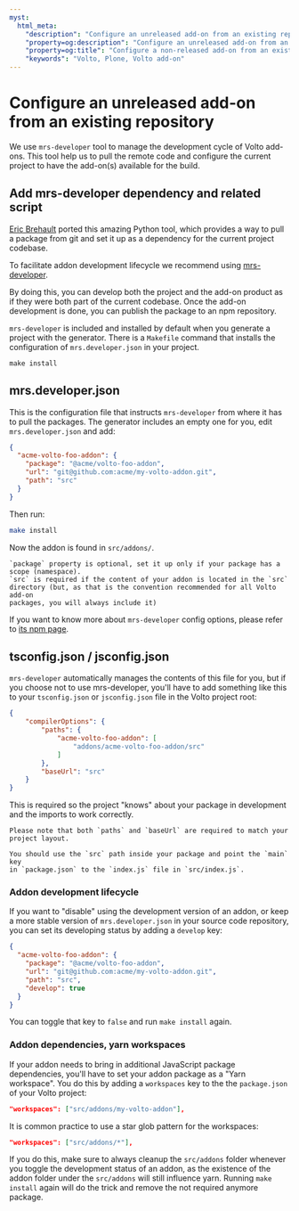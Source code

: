```yaml
---
myst:
  html_meta:
    "description": "Configure an unreleased add-on from an existing repository"
    "property=og:description": "Configure an unreleased add-on from an existing repository"
    "property=og:title": "Configure a non-released add-on from an existing repository"
    "keywords": "Volto, Plone, Volto add-on"
---
```


# Configure an unreleased add-on from an existing repository

We use `mrs-developer` tool to manage the development cycle of Volto add-ons.
This tool help us to pull the remote code and configure the current project to have the add-on(s) available for the build.

## Add mrs-developer dependency and related script

[Eric Brehault](https://github.com/ebrehault) ported this amazing Python tool,
which provides a way to pull a package from git and set it up as a dependency
for the current project codebase.

To facilitate addon development lifecycle we recommend using
[mrs-developer](https://www.npmjs.com/package/mrs-developer).

By doing this, you can develop both the project and the add-on product as if
they were both part of the current codebase. Once the add-on development is
done, you can publish the package to an npm repository.

`mrs-developer` is included and installed by default when you generate a project with the generator.
There is a `Makefile` command that installs the configuration of `mrs.developer.json` in your project.

```shell
make install
```

## mrs.developer.json

This is the configuration file that instructs `mrs-developer` from where it has
to pull the packages.
The generator includes an empty one for you, edit `mrs.developer.json` and add:

```json
{
  "acme-volto-foo-addon": {
    "package": "@acme/volto-foo-addon",
    "url": "git@github.com:acme/my-volto-addon.git",
    "path": "src"
  }
}
```

Then run:

```bash
make install
```

Now the addon is found in `src/addons/`.

```{note}
`package` property is optional, set it up only if your package has a scope (namespace).
`src` is required if the content of your addon is located in the `src`
directory (but, as that is the convention recommended for all Volto add-on
packages, you will always include it)
```

If you want to know more about `mrs-developer` config options, please refer to
[its npm page](https://www.npmjs.com/package/mrs-developer).

## tsconfig.json / jsconfig.json

`mrs-developer` automatically manages the contents of this file for you, but if you choose not
to use mrs-developer, you'll have to add something like this to your
`tsconfig.json` or `jsconfig.json` file in the Volto project root:

```json
{
    "compilerOptions": {
        "paths": {
            "acme-volto-foo-addon": [
                "addons/acme-volto-foo-addon/src"
            ]
        },
        "baseUrl": "src"
    }
}
```

This is required so the project "knows" about your package in development and the imports to work correctly.

```{warning}
Please note that both `paths` and `baseUrl` are required to match your
project layout.
```

```{tip}
You should use the `src` path inside your package and point the `main` key
in `package.json` to the `index.js` file in `src/index.js`.
```

### Addon development lifecycle

If you want to "disable" using the development version of an addon, or keep
a more stable version of `mrs.developer.json` in your source code repository,
you can set its developing status by adding a `develop` key:

```json
{
  "acme-volto-foo-addon": {
    "package": "@acme/volto-foo-addon",
    "url": "git@github.com:acme/my-volto-addon.git",
    "path": "src",
    "develop": true
  }
}
```

You can toggle that key to `false` and run `make install` again.

### Addon dependencies, yarn workspaces

If your addon needs to bring in additional JavaScript package dependencies,
you'll have to set your addon package as a "Yarn workspace". You do this by
adding a `workspaces` key to the the `package.json` of your Volto project:

```json
"workspaces": ["src/addons/my-volto-addon"],
```

It is common practice to use a star glob pattern for the workspaces:

```json
"workspaces": ["src/addons/*"],
```

If you do this, make sure to always cleanup the `src/addons` folder whenever
you toggle the development status of an addon, as the existence of the addon
folder under the `src/addons` will still influence yarn.
Running `make install` again will do the trick and remove the not required anymore package.
